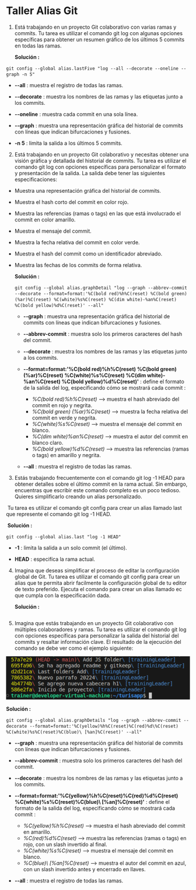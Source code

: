 # Taller Alias Git

1. Está trabajando en un proyecto Git colaborativo con varias ramas y commits. Tu tarea es utilizar el comando git log con algunas opciones específicas para obtener un resumen gráfico de los últimos 5 commits en todas las ramas.

   **Solución :**

```
git config --global alias.lastFive "log --all --decorate --oneline --graph -n 5"
```

* **--all** : muestra el registro de todas las ramas.

* **--decorate** : muestra los nombres de las ramas y las etiquetas junto a los commits.

* **--oneline** : muestra cada commit en una sola línea.

* **--graph** : muestra una representación gráfica del historial de commits con líneas que indican bifurcaciones y fusiones.

* **-n 5** : limita la salida a los últimos 5 commits.

  

2. Está trabajando en un proyecto Git colaborativo y necesitas obtener una visión gráfica y detallada del historial de commits. Tu tarea es utilizar el comando git log con opciones específicas para personalizar el formato y presentación de la salida. La salida debe tener las siguientes especificaciones:

* Muestra una representación gráfica del historial de commits.

* Muestra el hash corto del commit en color rojo.

* Muestra las referencias (ramas o tags) en las que está involucrado el commit en color amarillo.

* Muestra el mensaje del commit.

* Muestra la fecha relativa del commit en color verde.

* Muestra el hash del commit como un identificador abreviado.

* Muestra las fechas de los commits de forma relativa.

  **Solución :**
  
  ```
  git config --global alias.graphDetail "log --graph --abbrev-commit --decorate --format=format:'%C(bold red)%h%C(reset) %C(bold green) (%ar)%C(reset) %C(white)%s%C(reset) %C(dim white)-%an%C(reset) %C(bold yellow)%d%C(reset)' --all"
  ```
  
  * **--graph** : muestra una representación gráfica del historial de commits con líneas que indican bifurcaciones y fusiones.
  
  * **--abbrev-commit** : muestra solo los primeros caracteres del hash del commit.
  
  * **--decorate** : muestra los nombres de las ramas y las etiquetas junto a los commits.
  
  * **--format=format:'%C(bold red)%h%C(reset) %C(bold green) (%ar)%C(reset) %C(white)%s%C(reset) %C(dim white)-%an%C(reset) %C(bold yellow)%d%C(reset)'** : define el formato de la salida del log, especificando cómo se mostrará cada commit :
  
    * *%C(bold red)%h%C(reset)* --> muestra el hash abreviado del commit en rojo y negrita.
    * *%C(bold green) (%ar)%C(reset)* --> muestra la fecha relativa del commit en verde y negrita.
    * *%C(white)%s%C(reset)* --> muestra el mensaje del commit en blanco.
    * *%C(dim white)%an%C(reset)* --> muestra el autor del commit en blanco claro.
    * *%C(bold yellow)%d%C(reset)* --> muestra las referencias (ramas o tags) en amarillo y negrita.
  
  * **--all** : muestra el registro de todas las ramas.
  
    

3. Estás trabajando frecuentemente con el comando git log -1 HEAD para obtener detalles sobre el último commit en la rama actual. Sin embargo, encuentras que escribir este comando completo es un poco tedioso. Quieres simplificarlo creando un alias personalizado.

​	Tu tarea es utilizar el comando git config para crear un alias llamado last que represente el comando git log -1 HEAD.

​	**Solución :**

```
git config --global alias.last "log -1 HEAD"
```

* **-1** : limita la salida a un solo commit (el último).

* **HEAD** : especifíca la rama actual.

  

4. Imagina que deseas simplificar el proceso de editar la configuración global de Git. Tu tarea es utilizar el comando git config para crear un alias que te permita abrir facilmente la configuración global de tu editor de texto preferido. Ejecuta el comando para crear un alias llamado ec que cumpla con la especificación dada.

   **Solución :**

```

```



5. Imagina que estás trabajando en un proyecto Git colaborativo con múltiples colaboradores y ramas. Tu tarea es utilizar el comando git log con opciones específicas para personalizar la salida del historial del commits y resaltar información clave. El resultado de la ejecución del comando se debe ver como el ejemplo siguiente:

![](https://raw.githubusercontent.com/lipaocaspi/J1_Taller_Git/main/resultadoEj05.png)

**Solución :**

```
git config --global alias.graphDetails "log --graph --abbrev-commit --decorate --format=format:'%C(yellow)%h%C(reset)%C(red)%d\%C(reset) %C(white)%s%C(reset)%C(blue)\ [%an]%C(reset)' --all"
```

* **--graph** : muestra una representación gráfica del historial de commits con líneas que indican bifurcaciones y fusiones.
* **--abbrev-commit** : muestra solo los primeros caracteres del hash del commit.
* **--decorate** : muestra los nombres de las ramas y las etiquetas junto a los commits.
* **--format=format:'%C(yellow)%h%C(reset)%C(red)%d\%C(reset) %C(white)%s%C(reset)%C(blue)\ [%an]%C(reset)'** : define el formato de la salida del log, especificando cómo se mostrará cada commit :
  * *%C(yellow)%h%C(reset)* --> muestra el hash abreviado del commit en amarillo.
  * *%C(red)%d\%C(reset)* --> muestra las referencias (ramas o tags) en rojo, con un slash invertido al final.
  * *%C(white)%s%C(reset)* --> muestra el mensaje del commit en blanco.
  * *%C(blue)\ [%an]%C(reset)* --> muestra el autor del commit en azul, con un slash invertido antes y encerrado en llaves.

* **--all** : muestra el registro de todas las ramas.
